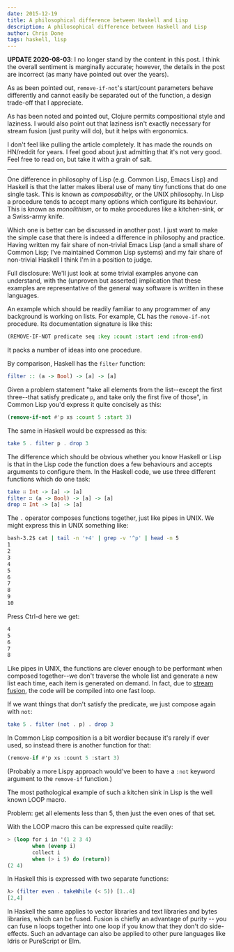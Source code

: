 ```yaml
---
date: 2015-12-19
title: A philosophical difference between Haskell and Lisp
description: A philosophical difference between Haskell and Lisp
author: Chris Done
tags: haskell, lisp
---
```


**UPDATE 2020-08-03**: I no longer stand by the content in this
post. I think the overall sentiment is marginally accurate; however,
the details in the post are incorrect (as many have pointed out over
the years).

As as been pointed out, `remove-if-not`'s start/count parameters
behave differently and cannot easily be separated out of the function,
a design trade-off that I appreciate.

As has been noted and pointed out, Clojure permits compositional style
and laziness. I would also point out that laziness isn't exactly
necessary for stream fusion (just purity will do), but it helps with
ergonomics.

I don't feel like pulling the article completely. It has made the
rounds on HN/reddit for years. I feel good about just admitting that
it's not very good. Feel free to read on, but take it with a grain of
salt.

---

One difference in philosophy of Lisp (e.g. Common Lisp, Emacs Lisp)
and Haskell is that the latter makes liberal use of many tiny
functions that do one single task. This is known as _composability_,
or the UNIX philosophy. In Lisp a procedure tends to accept many
options which configure its behaviour. This is known as _monolithism_,
or to make procedures like a kitchen-sink, or a Swiss-army
knife.

Which one is better can be discussed in another post. I just want to
make the simple case that there is indeed a difference in philosophy
and practice. Having written my fair share of non-trivial Emacs Lisp
(and a small share of Common Lisp; I've maintained Common Lisp
systems) and my fair share of non-trivial Haskell I think I'm in a
position to judge.

Full disclosure: We'll just look at some trivial examples anyone can
understand, with the (unproven but asserted) implication that these
examples are representative of the general way software is written in
these languages.

An example which should be readily familiar to any programmer of any
background is working on lists. For example, CL has the
`remove-if-not` procedure. Its documentation signature is like this:

``` lisp
(REMOVE-IF-NOT predicate seq :key :count :start :end :from-end)
```

It packs a number of ideas into one procedure.

By comparison, Haskell has the `filter` function:

``` haskell
filter :: (a -> Bool) -> [a] -> [a]
```

Given a problem statement "take all elements from the list--except the
first three--that satisfy predicate `p`, and take only the first five
of those", in Common Lisp you'd express it quite concisely as this:

``` lisp
(remove-if-not #'p xs :count 5 :start 3)
```

The same in Haskell would be expressed as this:

``` haskell
take 5 . filter p . drop 3
```

The difference which should be obvious whether you know Haskell or
Lisp is that in the Lisp code the function does a few behaviours and
accepts arguments to configure them. In the Haskell code, we use three
different functions which do one task:

``` haskell
take ∷ Int -> [a] -> [a]
filter ∷ (a -> Bool) -> [a] -> [a]
drop ∷ Int -> [a] -> [a]
```

The `.` operator composes functions together, just like pipes in
UNIX. We might express this in UNIX something like:

``` bash
bash-3.2$ cat | tail -n '+4' | grep -v '^p' | head -n 5
1
2
3
4
5
6
7
8
9
10
```

Press Ctrl-d here we get:

``` bash
4
5
6
7
8
```

Like pipes in UNIX, the functions are clever enough to be performant
when composed together--we don't traverse the whole list and generate
a new list each time, each item is generated on demand. In fact, due
to [stream fusion](http://chrisdone.com/posts/stream-composability),
the code will be compiled into one fast loop.

If we want things that don't satisfy the predicate, we just compose
again with `not`:

``` haskell
take 5 . filter (not . p) . drop 3
```

In Common Lisp composition is a bit wordier because it's rarely if
ever used, so instead there is another function for that:

``` haskell
(remove-if #'p xs :count 5 :start 3)
```

(Probably a more Lispy approach would've been to have a `:not` keyword
argument to the `remove-if` function.)

The most pathological example of such a kitchen sink in Lisp is the
well known LOOP macro.

Problem: get all elements less than 5, then just the even ones of
that set.

With the LOOP macro this can be expressed quite readily:

``` lisp
> (loop for i in '(1 2 3 4)
        when (evenp i)
        collect i
        when (> i 5) do (return))
(2 4)
```

In Haskell this is expressed with two separate functions:

``` haskell
λ> (filter even . takeWhile (< 5)) [1..4]
[2,4]
```

In Haskell the same applies to vector libraries and text libraries and
bytes libraries, which can be fused. Fusion is chiefly an advantage of
purity -- you can fuse n loops together into one loop if you know that
they don't do side-effects. Such an advantage can also be applied to
other pure languages like Idris or PureScript or Elm.

